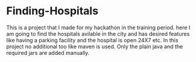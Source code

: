# Finding-Hospitals


This is a project that I made for my hackathon in the training period. here I am going to find the hospitals avilable in the city and has desired features like having a parking facility and the hospital is open 24X7 etc. 
In this project no additional too like maven is used. Only the plain java and the required jars are added manually.
